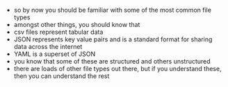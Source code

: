 - so by now you should be familiar with some of the most common file types
- amongst other things, you should know that
- csv files represent tabular data
- JSON represents key value pairs and is a standard format for sharing data across the internet
- YAML is a superset of JSON
- you know that some of these are structured and others unstructured
- there are loads of other file types out there, but if you understand these, then you can understand the rest
